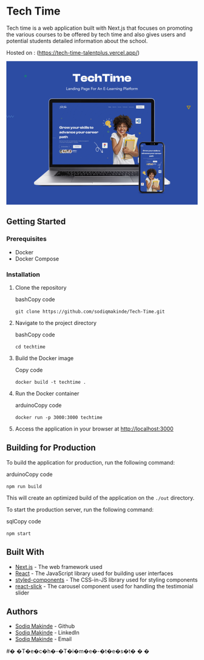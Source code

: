 
# Tech Time

Tech time is a web application built with Next.js that focuses on promoting the various courses to be offered by tech time and also gives users and potential students detailed information about the school.

Hosted on : (https://tech-time-talentplus.vercel.app/)

![Techtime Screenshot](https://github.com/sodiqmakinde/Tech-Time/blob/main/src/assets/images/MockUp.jpg?raw=true)

## Getting Started

### Prerequisites

-   Docker
-   Docker Compose

### Installation

1.  Clone the repository
    
    bashCopy code
    
    `git clone https://github.com/sodiqmakinde/Tech-Time.git` 
    
2.  Navigate to the project directory
    
    bashCopy code
    
    `cd techtime` 
    
3.  Build the Docker image
    
    Copy code
    
    `docker build -t techtime .` 
    
4.  Run the Docker container
    
    arduinoCopy code
    
    `docker run -p 3000:3000 techtime` 
    
5.  Access the application in your browser at [http://localhost:3000](http://localhost:3000/)

## Building for Production

To build the application for production, run the following command:

arduinoCopy code

`npm run build` 

This will create an optimized build of the application on the `./out` directory.

To start the production server, run the following command:

sqlCopy code

`npm start` 

## Built With

-   [Next.js](https://nextjs.org/) - The web framework used
-   [React](https://reactjs.org/) - The JavaScript library used for building user interfaces
-   [styled-components](https://styled-components.com/) - The CSS-in-JS library used for styling components
-   [react-slick](https://react-slick.neostack.com/) - The carousel component used for handling the testimonial slider


## Authors

-   [Sodiq Makinde](https://github.com/sodiqmakinde) - Github
- [Sodiq Makinde]([https://github.com/sodiqmakinde](https://www.linkedin.com/in/sodiq-makinde-926824216/)) - LinkedIn
- [Sodiq Makinde](msodq2018@gmail.com) - Email


#� �T�e�c�h�-�T�i�m�e�-�t�e�s�t�
�
�
